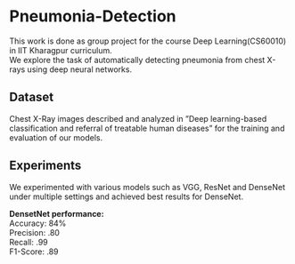 # Pneumonia-Detection
This work is done as group project for the course Deep Learning(CS60010) in IIT Kharagpur curriculum. <br>
We explore the task of automatically detecting pneumonia from chest X-rays using deep neural networks. <br>

## Dataset
Chest X-Ray images described and analyzed in ”Deep learning-based classification and referral of treatable human diseases” for the training and evaluation of our models. 

## Experiments
We experimented with various models such as VGG, ResNet and DenseNet under multiple settings and achieved best results for DenseNet. <br>

**DensetNet performance:** <br>
Accuracy: 84% <br>
Precision: .80 <br>
Recall: .99 <br>
F1-Score: .89 <br>



